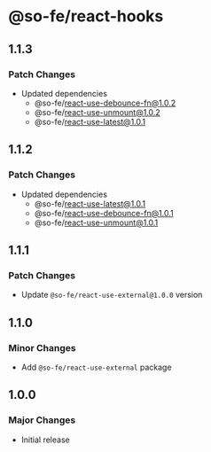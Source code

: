 # @so-fe/react-hooks

## 1.1.3

### Patch Changes

- Updated dependencies
  - @so-fe/react-use-debounce-fn@1.0.2
  - @so-fe/react-use-unmount@1.0.2
  - @so-fe/react-use-latest@1.0.1

## 1.1.2

### Patch Changes

- Updated dependencies
  - @so-fe/react-use-latest@1.0.1
  - @so-fe/react-use-debounce-fn@1.0.1
  - @so-fe/react-use-unmount@1.0.1

## 1.1.1

### Patch Changes

- Update `@so-fe/react-use-external@1.0.0` version

## 1.1.0

### Minor Changes

- Add `@so-fe/react-use-external` package

## 1.0.0

### Major Changes

- Initial release
